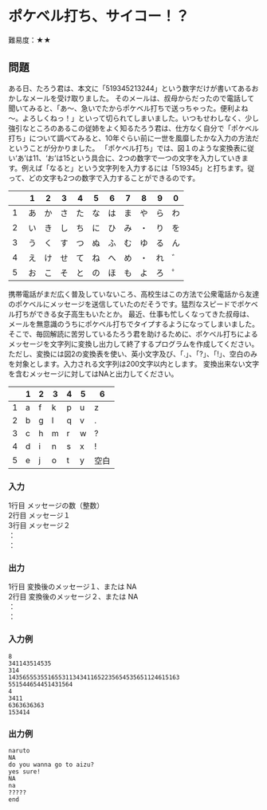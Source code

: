 # ポケベル打ち、サイコー！？

難易度：★★

## 問題

ある日、たろう君は、本文に「519345213244」という数字だけが書いてあるおかしなメールを受け取りました。
そのメールは、叔母からだったので電話して聞いてみると、「あ～、急いでたからポケベル打ちで送っちゃった。便利よね～。よろしくねっ！」といって切られてしまいました。いつもせわしなく、少し強引なところのあるこの従姉をよく知るたろう君は、仕方なく自分で「ポケベル打ち」について調べてみると、10年ぐらい前に一世を風靡したかな入力の方法だということが分かりました。
「ポケベル打ち」では、図１のような変換表に従い‘あ’は11、‘お’は15という具合に、2つの数字で一つの文字を入力していきます。例えば「なると」という文字列を入力するには「519345」と打ちます。従って、どの文字も2つの数字で入力することができるのです。 

|　|1|2|3|4|5|6|7|8|9|0|
|---|---|---|---|---|---|---|---|---|---|---|
|1|あ|か|さ|た|な|は|ま|や|ら|わ|
|2|い|き|し|ち|に|ひ|み|・|り|を|
|3|う|く|す|つ|ぬ|ふ|む|ゆ|る|ん|
|4|え|け|せ|て|ね|へ|め|・|れ|゛|
|5|お|こ|そ|と|の|ほ|も|よ|ろ|゜|


携帯電話がまだ広く普及していないころ、高校生はこの方法で公衆電話から友達のポケベルにメッセージを送信していたのだそうです。猛烈なスピードでポケベル打ちができる女子高生もいたとか。
最近、仕事も忙しくなってきた叔母は、メールを無意識のうちにポケベル打ちでタイプするようになってしまいました。
そこで、毎回解読に苦労しているたろう君を助けるために、ポケベル打ちによるメッセージを文字列に変換し出力して終了するプログラムを作成してください。ただし、変換には図2の変換表を使い、英小文字及び、「.」、「?」、「!」、空白のみを対象とします。入力される文字列は200文字以内とします。
変換出来ない文字を含むメッセージに対してはNAと出力してください。 

||1|2|3|4|5|6|
|---|---|---|---|---|---|---|
|1|a|f|k|p|u|z|
|2|b|g|l|q|v|.|
|3|c|h|m|r|w|?|
|4|d|i|n|s|x|!|
|5|e|j|o|t|y|空白|

### 入力

1行目 メッセージの数（整数）  
2行目 メッセージ１  
3行目 メッセージ２  
 ：  
 ：   

### 出力

1行目 変換後のメッセージ１、または NA  
2行目 変換後のメッセージ２、または NA  
 ：  
 ：   

### 入力例

```
8
341143514535
314
143565553551655311343411652235654535651124615163
551544654451431564
4
3411
6363636363
153414 
```

### 出力例

```
naruto
NA
do you wanna go to aizu?
yes sure!
NA
na
?????
end 
```
